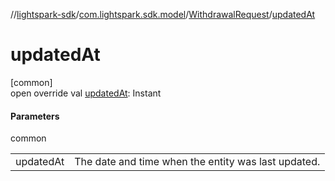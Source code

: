//[lightspark-sdk](../../../index.md)/[com.lightspark.sdk.model](../index.md)/[WithdrawalRequest](index.md)/[updatedAt](updated-at.md)

# updatedAt

[common]\
open override val [updatedAt](updated-at.md): Instant

#### Parameters

common

| | |
|---|---|
| updatedAt | The date and time when the entity was last updated. |
